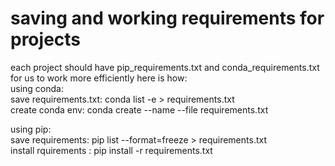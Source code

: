 # saving and working requirements for projects
each project should have pip_requirements.txt and conda_requirements.txt for us to work more efficiently here is how:<br />
using conda:<br />
save requirements.txt: conda list -e > requirements.txt<br />
create conda env: conda create --name --file requirements.txt<br />

using pip:<br />
save requirements: pip list --format=freeze > requirements.txt<br />
install rquirements : pip install -r requirements.txt<br />

